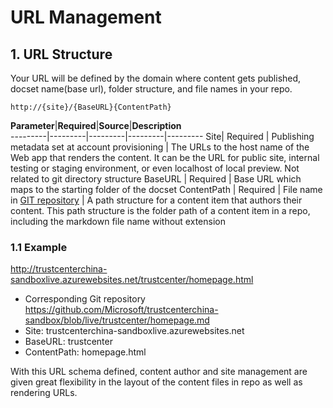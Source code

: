 # URL Management

## 1. URL Structure
Your URL will be defined by the domain where content gets published, docset name(base url), folder structure, and file names in your repo. 

 `http://{site}/{BaseURL}{ContentPath}`

**Parameter**|**Required**|**Source**|**Description**  
---------|---------|---------|---------|---------
Site| Required | Publishing metadata set at account provisioning | The URLs to the host name of the Web app that renders the content. It can be the URL for public site, internal testing or staging environment, or even localhost of local preview. Not related to git directory structure
BaseURL | Required | Base URL which maps to the starting folder of the docset
ContentPath | Required | File name in [GIT repository](repo-config.md) | A path structure for a content item that authors their content. This path structure is the folder path of a content item in a repo, including the markdown file name without extension

### 1.1 Example
http://trustcenterchina-sandboxlive.azurewebsites.net/trustcenter/homepage.html
- Corresponding Git repository https://github.com/Microsoft/trustcenterchina-sandbox/blob/live/trustcenter/homepage.md
- Site: trustcenterchina-sandboxlive.azurewebsites.net
- BaseURL: trustcenter
- ContentPath: homepage.html

With this URL schema defined, content author and site management are given great flexibility in the layout of the content files in repo as well as rendering URLs. 